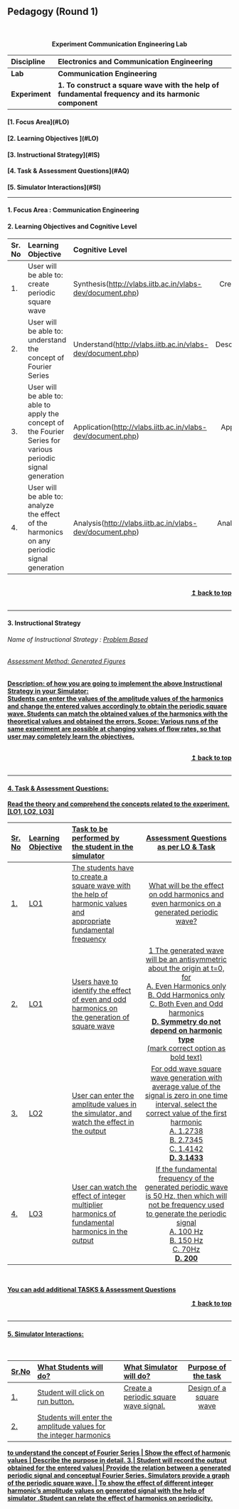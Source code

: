 ## Pedagogy (Round 1)
<p align="center">


<br>
<br>
<b> Experiment Communication Engineering Lab  <a name="top"></a> <br>
</p>

<b>Discipline | <b>Electronics and Communication Engineering
:--|:--|
<b> Lab | <b> Communication Engineering
<b> Experiment|     <b> 1. To construct a square wave with the help of fundamental frequency and its harmonic component


<h4> [1. Focus Area](#LO)
<h4> [2. Learning Objectives ](#LO)
<h4> [3. Instructional Strategy](#IS)
<h4> [4. Task & Assessment Questions](#AQ)
<h4> [5. Simulator Interactions](#SI)
<hr>

<a name="LO"></a>
#### 1. Focus Area : Communication Engineering

#### 2. Learning Objectives and Cognitive Level


Sr. No |	Learning Objective	| Cognitive Level | Action Verb
:--|:--|:--|:-:
1.| User will be able to: <br>create periodic square wave | Synthesis(http://vlabs.iitb.ac.in/vlabs-dev/document.php) | Create(http://vlabs.iitb.ac.in/vlabs-dev/document.php)
2.| User will be able to: <br>understand the concept of Fourier Series | Understand(http://vlabs.iitb.ac.in/vlabs-dev/document.php) | Describe(http://vlabs.iitb.ac.in/vlabs-dev/document.php)
3.| User will be able to: <br>able to apply the concept of the Fourier Series for various periodic signal generation | Application(http://vlabs.iitb.ac.in/vlabs-dev/document.php) |Apply(http://vlabs.iitb.ac.in/vlabs-dev/document.php)
4.| User will be able to: <br>analyze the effect of the harmonics on any periodic signal generation | Analysis(http://vlabs.iitb.ac.in/vlabs-dev/document.php) | Analyze(http://vlabs.iitb.ac.in/vlabs-dev/document.php)


<br/>
<div align="right">
    <b><a href="#top">↥ back to top</a></b>
</div>
<br/>
<hr>

<a name="IS"></a>
#### 3. Instructional Strategy
###### Name of Instructional Strategy  :    <u> Problem Based
###### Assessment Method: Generated Figures

<u> <b>Description: </b> of how you are going to implement the above Instructional Strategy in your Simulator: </u>
<br>
 Students can enter the values of the amplitude values of the harmonics and change the entered values accordingly to obtain the periodic square wave. Students can match the obtained values of the harmonics with the theoretical values and obtained the errors.
Scope: Various runs of the same experiment are possible at changing values of flow rates, so that user may completely learn the objectives.


<br/>
<div align="right">
    <b><a href="#top">↥ back to top</a></b>
</div>
<br/>
<hr>

<a name="AQ"></a>
#### 4. Task & Assessment Questions:

Read the theory and comprehend the concepts related to the experiment. [LO1, LO2, LO3]
<br>

Sr. No |	Learning Objective	| Task to be performed by <br> the student  in the simulator | Assessment Questions as per LO & Task
:--|:--|:--|:-:
1.| LO1 | The students have to create a<br> square wave with the help of <br>harmonic values and <br>appropriate fundamental frequency | What will be the effect on odd harmonics and even harmonics on a generated periodic wave?
2.| LO1 | Users have to identify the effect <br>of even and odd harmonics on <br>the generation of square wave | 1 The generated wave will be an antisymmetric about the origin at t=0, for <br> A. Even Harmonics only <br> B. Odd Harmonics only <br> C. Both Even and Odd harmonics <br> <b> D. Symmetry do not depend on harmonic type </b> <br> (mark correct option as bold text)
3.| LO2 | User can enter the amplitude values in the simulator, and watch the effect in the output | For odd wave square wave generation with average value of the signal is zero in one time interval, select the correct value of the first harmonic <br> A. 1.2738 <br> B. 2.7345 <br> C. 1.4142 <br> <b> D. 3.1433 </b> <br>
4.| LO3 | User can watch the effect of integer multiplier harmonics of fundamental harmonics in the output | If the fundamental frequency of the generated periodic wave is 50 Hz, then which will not be frequency used to generate the periodic signal <br> A. 100 Hz <br> B. 150 Hz <br> C. 70Hz <br> <b> D. 200 </b> <br>




 <br>

 <u> You can add additional TASKS & Assessment Questions <u>
<br/>
<div align="right">
    <b><a href="#top">↥ back to top</a></b>
</div>
<br/>
<hr>

<a name="SI"></a>

#### 5. Simulator Interactions:
<br>

Sr.No | What Students will do? |	What Simulator will do?	| Purpose of the task
:--|:--|:--|:--:
1.| Student will click on run button.  | Create a periodic square wave signal.  | Design of a square wave
2.| Students will enter the amplitude values for the integer harmonics 
to understand the concept of Fourier Series
  | Show the effect of harmonic values  | Describe the purpose in detail.
3.| Student will record the output obtained for the entered values| Provide the relation between a generated periodic signal and conceptual Fourier Series. Simulators provide a graph of the periodic square wave. | To show the effect of different integer harmonic’s amplitude values on generated signal with the help of simulator .Student can relate the effect of harmonics on periodicity.

